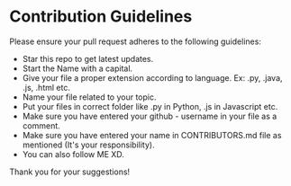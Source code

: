 # Contribution Guidelines

Please ensure your pull request adheres to the following guidelines:


- Star this repo to get latest updates.
- Start the Name with a capital.
- Give your file a proper extension according to language. Ex: .py, .java, .js, .html etc.
- Name your file related to your topic.
- Put your files in correct folder like .py in Python, .js in Javascript etc.
- Make sure you have entered your github - username in your file as a comment.
- Make sure you have entered your name in CONTRIBUTORS.md file as mentioned (It's your responsibility).
- You can also follow ME XD.

Thank you for your suggestions!
